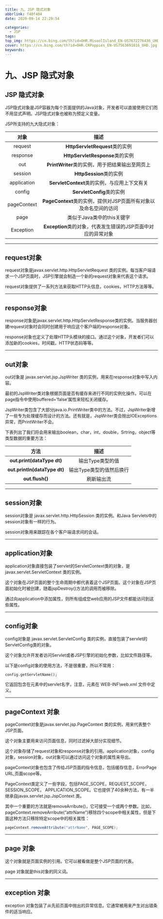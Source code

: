 ```yaml
---
title: 九、JSP 隐式对象
abbrlink: f40f404
date: 2020-09-14 22:29:54

categories:
  - JSP
tags:
top_img: https://cn.bing.com/th?id=OHR.MisoolIsland_EN-US7672276436_UHD.jpg
cover: https://cn.bing.com/th?id=OHR.CRPoppies_EN-US7563691816_UHD.jpg
keywords:  
---
```

# 九、JSP 隐式对象

## JSP 隐式对象

JSP隐式对象是JSP容器为每个页面提供的Java对象，开发者可以直接使用它们而不用显式声明。JSP隐式对象也被称为预定义变量。

JSP所支持的九大隐式对象：

|  **对象**   |                           **描述**                           |
| :---------: | :----------------------------------------------------------: |
|   request   |                **HttpServletRequest**类的实例                |
|  response   |               **HttpServletResponse**类的实例                |
|     out     |       **PrintWriter**类的实例，用于把结果输出至网页上        |
|   session   |                   **HttpSession**类的实例                    |
| application |         **ServletContext**类的实例，与应用上下文有关         |
|   config    |                  **ServletConfig**类的实例                   |
| pageContext | **PageContext**类的实例，提供对JSP页面所有对象以及命名空间的访问 |
|    page     |                  类似于Java类中的this关键字                  |
|  Exception  | **Exception**类的对象，代表发生错误的JSP页面中对应的异常对象 |

------

## request对象

request对象是javax.servlet.http.HttpServletRequest 类的实例。每当客户端请求一个JSP页面时，JSP引擎就会制造一个新的request对象来代表这个请求。

request对象提供了一系列方法来获取HTTP头信息，cookies，HTTP方法等等。

------

## response对象

response对象是javax.servlet.http.HttpServletResponse类的实例。当服务器创建request对象时会同时创建用于响应这个客户端的response对象。

response对象也定义了处理HTTP头模块的接口。通过这个对象，开发者们可以添加新的cookies，时间戳，HTTP状态码等等。

------

## out对象

out对象是 javax.servlet.jsp.JspWriter 类的实例，用来在response对象中写入内容。

最初的JspWriter类对象根据页面是否有缓存来进行不同的实例化操作。可以在page指令中使用buffered=’false’属性来轻松关闭缓存。

JspWriter类包含了大部分java.io.PrintWriter类中的方法。不过，JspWriter新增了一些专为处理缓存而设计的方法。还有就是，JspWriter类会抛出IOExceptions异常，而PrintWriter不会。

下表列出了我们将会用来输出boolean，char，int，double，Srtring，object等类型数据的重要方法：

|           **方法**           |         **描述**         |
| :--------------------------: | :----------------------: |
|  **out.print(dataType dt)**  |     输出Type类型的值     |
| **out.println(dataType dt)** | 输出Type类型的值然后换行 |
|       **out.flush()**        |        刷新输出流        |

------

## session对象

session对象是 javax.servlet.http.HttpSession 类的实例。和Java Servlets中的session对象有一样的行为。

session对象用来跟踪在各个客户端请求间的会话。

------

## application对象

application对象直接包装了servlet的ServletContext类的对象，是javax.servlet.ServletContext 类的实例。

这个对象在JSP页面的整个生命周期中都代表着这个JSP页面。这个对象在JSP页面初始化时被创建，随着jspDestroy()方法的调用而被移除。

通过向application中添加属性，则所有组成您web应用的JSP文件都能访问到这些属性。

------

## config对象

config对象是 javax.servlet.ServletConfig 类的实例，直接包装了servlet的ServletConfig类的对象。

这个对象允许开发者访问Servlet或者JSP引擎的初始化参数，比如文件路径等。

以下是config对象的使用方法，不是很重要，所以不常用：

```jsp
config.getServletName();
```

它返回包含在元素中的servlet名字，注意，元素在 WEB-INF\web.xml 文件中定义。

------

## pageContext 对象

pageContext对象是javax.servlet.jsp.PageContext 类的实例，用来代表整个JSP页面。

这个对象主要用来访问页面信息，同时过滤掉大部分实现细节。

这个对象存储了request对象和response对象的引用。application对象，config对象，session对象，out对象可以通过访问这个对象的属性来导出。

pageContext对象也包含了传给JSP页面的指令信息，包括缓存信息，ErrorPage URL,页面scope等。

PageContext类定义了一些字段，包括PAGE_SCOPE，REQUEST_SCOPE，SESSION_SCOPE， APPLICATION_SCOPE。它也提供了40余种方法，有一半继承自javax.servlet.jsp.JspContext 类。

其中一个重要的方法就是removeArribute()，它可接受一个或两个参数。比如，pageContext.removeArribute(“attrName”)移除四个scope中相关属性，但是下面这种方法只移除特定scope中的相关属性：

```java
pageContext.removeAttribute("attrName", PAGE_SCOPE);
```

------

## page 对象

这个对象就是页面实例的引用。它可以被看做是整个JSP页面的代表。

page 对象就是this对象的同义词。

------

## exception 对象

exception 对象包装了从先前页面中抛出的异常信息。它通常被用来产生对出错条件的适当响应。